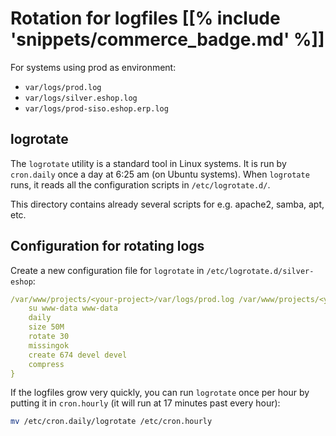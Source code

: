 # Rotation for logfiles [[% include 'snippets/commerce_badge.md' %]]

For systems using prod as environment:

- `var/logs/prod.log`
- `var/logs/silver.eshop.log`
- `var/logs/prod-siso.eshop.erp.log`

## logrotate

The `logrotate` utility is a standard tool in Linux systems. It is run by `cron.daily` once a day at 6:25 am (on Ubuntu systems).
When `logrotate` runs, it reads all the configuration scripts in `/etc/logrotate.d/`.

This directory contains already several scripts for e.g. apache2, samba, apt, etc.

## Configuration for rotating logs

Create a new configuration file for `logrotate` in `/etc/logrotate.d/silver-eshop`:

``` yaml
/var/www/projects/<your-project>/var/logs/prod.log /var/www/projects/<your-project>/var/logs/silver.eshop.log /var/www/projects/<your-project>/var/logs/prod-siso.eshop.erp.log {
    su www-data www-data
    daily
    size 50M
    rotate 30
    missingok
    create 674 devel devel
    compress
}
```

If the logfiles grow very quickly, you can run `logrotate` once per hour by putting it in `cron.hourly` (it will run at 17 minutes past every hour):

``` bash
mv /etc/cron.daily/logrotate /etc/cron.hourly
```

